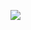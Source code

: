 
![](http://github-profile-summary-cards.vercel.app/api/cards/profile-details?username=layla-lili&theme=radical)